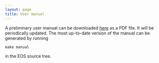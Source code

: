 ```yaml
---
layout: page
title: User manual
---
```


A preliminary user manual can be downloaded <a href="/manual/manual.pdf">here</a> as a PDF file.
It will be periodically updated. The most up-to-date version of the manual can be generated
by running

    make manual

in the EOS source tree.

